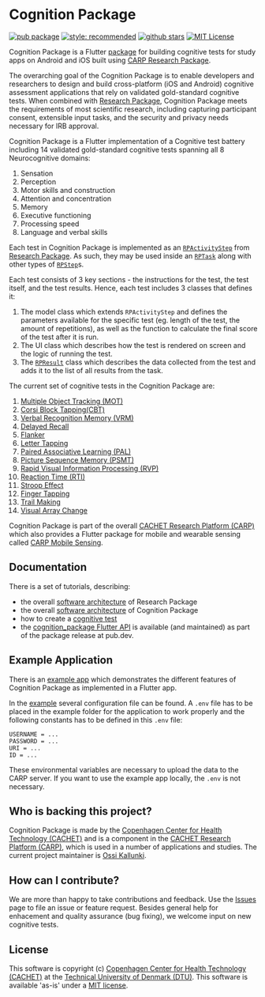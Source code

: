 # Cognition Package

[![pub package](https://img.shields.io/pub/v/cognition_package.svg)](https://pub.dartlang.org/packages/cognition_package)
[![style: recommended](https://img.shields.io/badge/style-lint-4BC0F5.svg)](https://pub.dev/packages/lints)
[![github stars](https://img.shields.io/github/stars/cph-cachet/cognition_package.svg?style=flat&logo=github&colorB=deeppink&label=stars)](https://github.com/cph-cachet/cognition_package)
[![MIT License](https://img.shields.io/badge/license-MIT-purple.svg)](https://opensource.org/licenses/MIT)

Cognition Package is a Flutter [package](https://pub.dartlang.org/packages/cognition_package) for building cognitive tests for study apps on Android and iOS built using [CARP Research Package](https://pub.dartlang.org/packages/research_package).

The overarching goal of the Cognition Package is to enable developers and researchers to design and build cross-platform (iOS and Android) cognitive assessment applications that rely on validated gold-standard cognitive tests. 
When combined with [Research Package](https://pub.dartlang.org/packages/research_package), Cognition Package meets the requirements of most scientific research, including capturing participant consent, extensible input tasks, and the security and privacy needs necessary for IRB approval.

Cognition Package is a Flutter implementation of a Cognitive test battery including 14 validated gold-standard cognitive tests spanning all 8 Neurocognitive domains:

1. Sensation
2. Perception
3. Motor skills and construction
4. Attention and concentration
5. Memory
6. Executive functioning
7. Processing speed
8. Language and verbal skills

Each test in Cognition Package is implemented as an [`RPActivityStep`](https://pub.dev/documentation/research_package/latest/research_package_model/RPActivityStep-class.html) from [Research Package](https://pub.dartlang.org/packages/research_package). 
As such, they may be used inside an [`RPTask`](https://pub.dev/documentation/research_package/latest/research_package_model/RPTask-class.html) along with other types of [`RPStep`](https://pub.dev/documentation/research_package/latest/research_package_model/RPStep-class.html)s. 

Each test consists of 3 key sections - the instructions for the test, the test itself, and the test results. Hence, each test includes 3 classes that defines it:

1. The model class which extends `RPActivityStep` and defines the parameters available for the specific test (eg. length of the test, the amount of repetitions), as well as the function to calculate the final score of the test after it is run.
2. The UI class which describes how the test is rendered on screen and the logic of running the test.
3. The [`RPResult`](https://pub.dev/documentation/research_package/latest/research_package_model/RPResult-class.html) class which describes the data collected from the test and adds it to the list of all results from the task.

The current set of cognitive tests in the Cognition Package are:

1. [Multiple Object Tracking (MOT)](https://www.cambridgecognition.com/cantab/cognitive-tests/attention/adaptive-tracking-task-att/)
2. [Corsi Block Tapping(CBT)](https://www.ncbi.nlm.nih.gov/pmc/articles/PMC5619435/)
3. [Verbal Recognition Memory (VRM)](https://www.cambridgecognition.com/cantab/cognitive-tests/memory/verbal-recognition-memory-vrm/)
4. [Delayed Recall](https://www.psychdb.com/cognitive-testing/moca#delayed-recall)
5. [Flanker](https://cognitionlab.com/project/flanker-task/)
6. [Letter Tapping](https://www.psychdb.com/cognitive-testing/moca#attention-vigilance)
7. [Paired Associative Learning (PAL)](https://www.cambridgecognition.com/cantab/cognitive-tests/memory/paired-associates-learning-pal/)
8. [Picture Sequence Memory (PSMT)](https://www.ncbi.nlm.nih.gov/pmc/articles/PMC4254833/)
9. [Rapid Visual Information Processing (RVP)](https://www.cambridgecognition.com/cantab/cognitive-tests/attention/rapid-visual-information-processing-rvp/)
10. [Reaction Time (RTI)](https://www.cambridgecognition.com/cantab/cognitive-tests/attention/reaction-time-rti/)
11. [Stroop Effect](https://www.frontiersin.org/articles/10.3389/fpsyg.2017.00557/full)
12. [Finger Tapping](https://www.sciencedirect.com/topics/medicine-and-dentistry/finger-tapping-test)
13. [Trail Making](https://www.ncbi.nlm.nih.gov/pmc/articles/PMC3141679/)
14. [Visual Array Change](https://jov.arvojournals.org/article.aspx?articleid=2422328)

Cognition Package is part of the overall [CACHET Research Platform (CARP)](https://carp.cachet.dk) which also provides a Flutter package for mobile and wearable sensing called [CARP Mobile Sensing](https://pub.dev/packages/carp_mobile_sensing). 

## Documentation

There is a set of tutorials, describing:

- the overall [software architecture](https://carp.cachet.dk/research-package/) of Research Package
- the overall [software architecture](https://carp.cachet.dk/cognition-package/) of Cognition Package
- how to create a [cognitive test](https://carp.cachet.dk/creating-cognitive-tests/)
- the [cognition_package Flutter API](https://pub.dev/documentation/cognition_package/latest/) is available (and maintained) as part of the package release at pub.dev.

## Example Application

There is an [example app](https://github.com/cph-cachet/cognition_package/tree/main/example) which demonstrates the different features of Cognition Package as implemented in a Flutter app.

In the [example](https://github.com/cph-cachet/cognition_package/tree/main/example) several configuration file can be found. A `.env` file has to be placed in the example folder for the application to work properly and the following constants has to be defined in this `.env` file:

`````
USERNAME = ...
PASSWORD = ...
URI = ...
ID = ...
`````

These environmental variables are necessary to upload the data to the CARP server. If you want to use the example app locally, the `.env` is not necessary.

## Who is backing this project?

Cognition Package is made by the [Copenhagen Center for Health Technology (CACHET)](https://www.cachet.dk/) and is a component in the [CACHET Research Platform (CARP)](https://carp.cachet.dk), which is used in a number of applications and studies. 
The current project maintainer is [Ossi Kallunki](https://github.com/ossi0004).

## How can I contribute?

We are more than happy to take contributions and feedback. 
Use the [Issues](https://github.com/cph-cachet/cognition_package/issues) page to file an issue or feature request. 
Besides general help for enhacement and quality assurance (bug fixing), we welcome input on new cognitive tests.

## License

This software is copyright (c) [Copenhagen Center for Health Technology (CACHET)](https://www.cachet.dk/) at the [Technical University of Denmark (DTU)](https://www.dtu.dk).
This software is available 'as-is' under a [MIT license](https://github.com/cph-cachet/cognition_package/blob/master/LICENSE).
